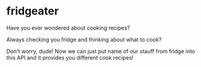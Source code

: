 # fridgeater

Have you ever wondered about cooking recipes?

Always checking you fridge and thinking about what to cook?

Don't worry, dude! Now we can just put name of our stauff from fridge into this API and it provides you different cook recipes!